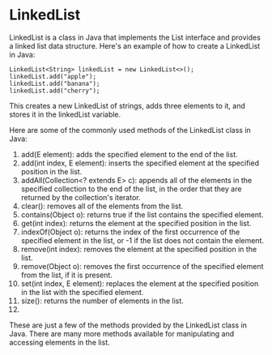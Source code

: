 # LinkedList 

LinkedList is a class in Java that implements the List interface and provides a linked list data structure. Here's an example of how to create a LinkedList in Java:

```
LinkedList<String> linkedList = new LinkedList<>();
linkedList.add("apple");
linkedList.add("banana");
linkedList.add("cherry");
```

This creates a new LinkedList of strings, adds three elements to it, and stores it in the linkedList variable.

Here are some of the commonly used methods of the LinkedList class in Java:

1. add(E element): adds the specified element to the end of the list.
2. add(int index, E element): inserts the specified element at the specified position in the list.
3. addAll(Collection<? extends E> c): appends all of the elements in the specified collection to the end of the list, in the order that they are returned by the collection's iterator.
4. clear(): removes all of the elements from the list.
5. contains(Object o): returns true if the list contains the specified element.
6. get(int index): returns the element at the specified position in the list.
7. indexOf(Object o): returns the index of the first occurrence of the specified element in the list, or -1 if the list does not contain the element.
8. remove(int index): removes the element at the specified position in the list.
9. remove(Object o): removes the first occurrence of the specified element from the list, if it is present.
10. set(int index, E element): replaces the element at the specified position in the list with the specified element.
11. size(): returns the number of elements in the list.
12. 
These are just a few of the methods provided by the LinkedList class in Java. There are many more methods available for manipulating and accessing elements in the list.